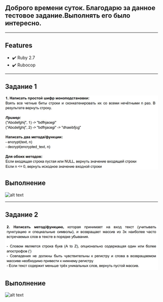 ## Доброго времени суток. Благодарю за данное тестовое задание.Выполнять его было интересно.
***
## Features
- :heavy_check_mark: Ruby 2.7
- :heavy_check_mark: Rubocop
***

## Задание 1
![alt text](screenshot/task1.jpg "Task1 screen")
## Выполнение
![alt text](screenshot/run_task1.jpg "Task1 run")
***

## Задание 2
![alt text](screenshot/task2.jpg "Task2 screen")
## Выполнение
![alt text](screenshot/run_task2.jpg "Task2 run")
